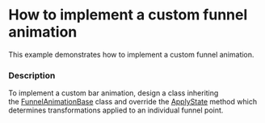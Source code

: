 # How to implement a custom funnel animation


This example demonstrates how to implement a custom funnel animation.


<h3>Description</h3>

To implement a custom bar animation, design a class inheriting the&nbsp;<a href="https://documentation.devexpress.com/#CoreLibraries/clsDevExpressXtraChartsFunnelAnimationBasetopic">FunnelAnimationBase</a>&nbsp;class and override&nbsp;the&nbsp;<a href="https://documentation.devexpress.com/#CoreLibraries/DevExpressXtraChartsFunnelAnimationBase_ApplyStatetopic">ApplyState</a>&nbsp;method&nbsp;which determines transformations applied to an individual funnel point.

<br/>


